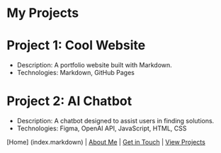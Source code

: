 # My Projects

# Project 1: Cool Website
- Description: A portfolio website built with Markdown.
- Technologies: Markdown, GitHub Pages

# Project 2: AI Chatbot
- Description: A chatbot designed to assist users in finding solutions.
- Technologies: Figma, OpenAI API, JavaScript, HTML, CSS

[Home] (index.markdown) | [About Me](about.markdown) | [Get in Touch](index.markdown) | [View Projects](projects.markdown)

